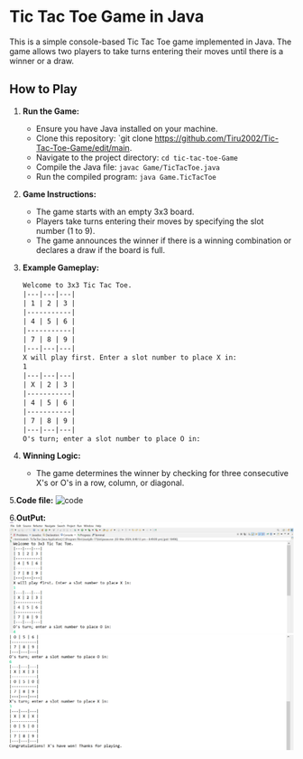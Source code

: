# Tic Tac Toe Game in Java

This is a simple console-based Tic Tac Toe game implemented in Java. The game allows two players to take turns entering their moves until there is a winner or a draw.

## How to Play

1. **Run the Game:**
    - Ensure you have Java installed on your machine.
    - Clone this repository: `git clone https://github.com/Tiru2002/Tic-Tac-Toe-Game/edit/main.
    - Navigate to the project directory: `cd tic-tac-toe-Game`
    - Compile the Java file: `javac Game/TicTacToe.java`
    - Run the compiled program: `java Game.TicTacToe`

2. **Game Instructions:**
    - The game starts with an empty 3x3 board.
    - Players take turns entering their moves by specifying the slot number (1 to 9).
    - The game announces the winner if there is a winning combination or declares a draw if the board is full.

3. **Example Gameplay:**
    ```
    Welcome to 3x3 Tic Tac Toe.
    |---|---|---|
    | 1 | 2 | 3 |
    |-----------|
    | 4 | 5 | 6 |
    |-----------|
    | 7 | 8 | 9 |
    |---|---|---|
    X will play first. Enter a slot number to place X in:
    1
    |---|---|---|
    | X | 2 | 3 |
    |-----------|
    | 4 | 5 | 6 |
    |-----------|
    | 7 | 8 | 9 |
    |---|---|---|
    O's turn; enter a slot number to place O in:
    ```

4. **Winning Logic:**
    - The game determines the winner by checking for three consecutive X's or O's in a row, column, or diagonal.
  
5.**Code file:** 
  ![code](https://github.com/Tiru2002/Tic-Tac-Toe-Game/tree/main/Game)

6.**OutPut:**
  ![Tic Tac Toe](https://github.com/Tiru2002/Tic-Tac-Toe-Game/blob/main/output1.png)
  ![Tic Tac To]( https://github.com/Tiru2002/Tic-Tac-Toe-Game/blob/main/output2.png)

